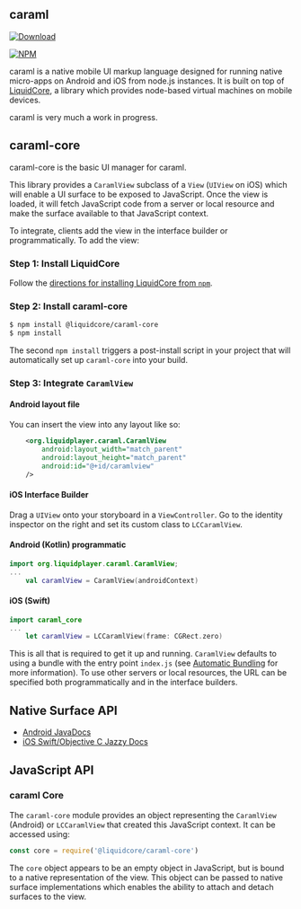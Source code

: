 caraml
------

[![Download](https://img.shields.io/npm/dt/@liquidcore/caraml-core.svg)](https://www.npmjs.com/package/@liquidcore/caraml-core)

[![NPM](https://nodei.co/npm/@liquidcore/caraml-core.png)](https://nodei.co/npm/@liquidcore/caraml-core)

caraml is a native mobile UI markup language designed for running native micro-apps on Android and iOS
from node.js instances.  It is built on top of [LiquidCore](https://github.com/LiquidPlayer/LiquidCore), a
library which provides node-based virtual machines on mobile devices.

caraml is very much a work in progress.

caraml-core
-----------

caraml-core is the basic UI manager for caraml.

This library provides a `CaramlView` subclass of a `View` (`UIView` on iOS) which will enable a UI
surface to be exposed to JavaScript.  Once the view is loaded, it will fetch JavaScript code from a server or
local resource and make the surface available to that JavaScript context.

To integrate, clients add the view in the interface builder or programmatically.  To add the view:

### Step 1: Install LiquidCore

Follow the [directions for installing LiquidCore from `npm`](https://github.com/LiquidPlayer/LiquidCore/blob/master/README.md#installation).

### Step 2: Install caraml-core

```bash
$ npm install @liquidcore/caraml-core
$ npm install
```

The second `npm install` triggers a post-install script in your project that will automatically set up `caraml-core` into your build.

### Step 3: Integrate `CaramlView`

#### Android layout file

You can insert the view into any layout like so:

```xml
    <org.liquidplayer.caraml.CaramlView
        android:layout_width="match_parent"
        android:layout_height="match_parent"
        android:id="@+id/caramlview"
    />
```

#### iOS Interface Builder

Drag a `UIView` onto your storyboard in a `ViewController`.  Go to the identity inspector on the right and
set its custom class to `LCCaramlView`.

#### Android (Kotlin) programmatic

```kotlin
import org.liquidplayer.caraml.CaramlView;
...
    val caramlView = CaramlView(androidContext)
```

#### iOS (Swift)
```swift
import caraml_core
...
    let caramlView = LCCaramlView(frame: CGRect.zero)
```

This is all that is required to get it up and running.  `CaramlView` defaults to using a bundle with the entry point `index.js` (see [Automatic Bundling](https://github.com/LiquidPlayer/LiquidCore/blob/master/README.md#automatic-bundling) for more information).  To use other servers or local resources, the URL can be specified both programmatically and in the
interface builders.


Native Surface API
------------------

* [Android JavaDocs](https://liquidplayer.github.io/caraml-core-android/index.html)
* [iOS Swift/Objective C Jazzy Docs](https://liquidplayer.github.io/caraml-core/index.html)

JavaScript API
--------------

### caraml Core

The `caraml-core` module provides an object representing the `CaramlView` (Android) or `LCCaramlView` that
created this JavaScript context.  It can be accessed using:

```javascript
const core = require('@liquidcore/caraml-core')
```

The `core` object appears to be an empty object in JavaScript, but is bound to a native representation
of the view.  This object can be passed to native surface implementations which enables the ability to attach
and detach surfaces to the view.
